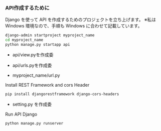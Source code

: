 ### API作成するために　
Django を使って API を作成するためのプロジェクトを立ち上げます。
※私は Windows 環境なので、手順も Windows に合わせて記載しています。

```bash
django-admin startproject myproject_name
cd myproject_name
python manage.py startapp api
```

- api/view.pyを作成委

- api/urls.pyを作成委

- myproject_name/url.py

Install REST Framework and cors Header

```bash
pip install djangorestframework django-cors-headers
```

- setting.py を作成委


Run API Django

```bash
python manage.py runserver
```



